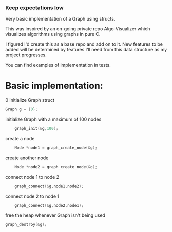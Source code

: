### Keep expectations low
Very basic implementation of a Graph using structs. 

This was inspired by an on-going private repo Algo-Visualizer which visualizes algorithms using graphs in pure C.

I figured I'd create this as a base repo and add on to it. New features to be added will be determined by features I'll need from this data structure as my project progresses.

You can find examples of implementation in tests.

# Basic implementation:

0 initialize Graph struct
```C
Graph g = {0};
```
initialize Graph with a maximum of 100 nodes
```C
    graph_init(&g,100);
```
create a node
```C
    Node *node1 = graph_create_node(&g);
```
create another node
```C
    Node *node2 = graph_create_node(&g);
```
connect node 1 to node 2
```C
    graph_connect(&g,node1,node2);
```
connect node 2 to node 1
```C
    graph_connect(&g,node2,node1);
```
free the heap whenever Graph isn't being used
```C
graph_destroy(&g);
```

